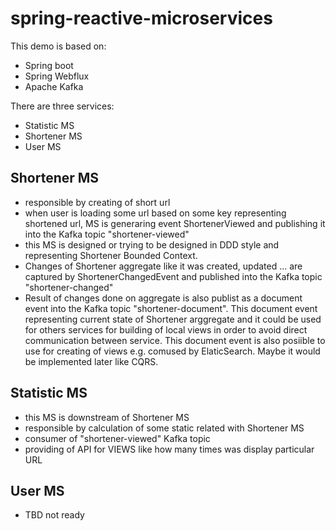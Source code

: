 # spring-reactive-microservices

This demo is based on:
- Spring boot
- Spring Webflux 
- Apache Kafka

There are three services:

- Statistic MS
- Shortener MS
- User MS

## Shortener MS
- responsible by creating of short url
- when user is loading some url based on some key representing shortened url, MS is generaring event ShortenerViewed and publishing it into the Kafka topic "shortener-viewed"
- this MS is designed or trying to be designed in DDD style and representing Shortener Bounded Context.
- Changes of Shortener aggregate like it was created, updated ... are captured by ShortenerChangedEvent and published into the Kafka topic "shortener-changed"
- Result of changes done on aggregate is also publist as a document event into the Kafka topic "shortener-document". This document event representing current state of Shortener arggregate and it could be used for others services for building of local views in order to avoid direct communication between service. This document event is also posiible to use for creating of views e.g. comused by ElaticSearch. Maybe it would be implemented later like CQRS.

## Statistic MS
- this MS is downstream of Shortener MS
- responsible by calculation of some static related with Shortener MS
- consumer of "shortener-viewed" Kafka topic
- providing of API for VIEWS like how many times was display particular URL

## User MS
- TBD not ready
